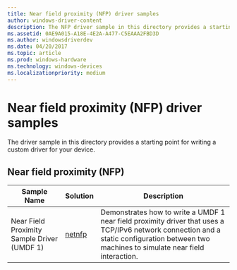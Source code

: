 ```yaml
---
title: Near field proximity (NFP) driver samples
author: windows-driver-content
description: The NFP driver sample in this directory provides a starting point for writing a custom driver for your device.
ms.assetid: 0AE9A015-A18E-4E2A-A477-C5EAAA2FBD3D
ms.author: windowsdriverdev
ms.date: 04/20/2017
ms.topic: article
ms.prod: windows-hardware
ms.technology: windows-devices
ms.localizationpriority: medium
---
```


# Near field proximity (NFP) driver samples


The driver sample in this directory provides a starting point for writing a custom driver for your device.

## Near field proximity (NFP)


| Sample Name                                 | Solution                                                  | Description                                                                                                                                                                                |
|---------------------------------------------|-----------------------------------------------------------|--------------------------------------------------------------------------------------------------------------------------------------------------------------------------------------------|
| Near Field Proximity Sample Driver (UMDF 1) | [netnfp](http://go.microsoft.com/fwlink/p/?LinkId=620200) | Demonstrates how to write a UMDF 1 near field proximity driver that uses a TCP/IPv6 network connection and a static configuration between two machines to simulate near field interaction. |

 

 

 




